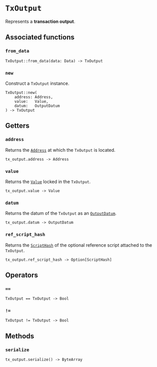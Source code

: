 # `TxOutput`

Represents a **transaction output**.

## Associated functions

### `from_data`

```helios
TxOutput::from_data(data: Data) -> TxOutput
```

### `new`

Construct a `TxOutput` instance.

```helios
TxOutput::new(
    address: Address,
    value:   Value,
    datum:   OutputDatum
) -> TxOutput
```

## Getters

### `address`

Returns the [`Address`](./address.md) at which the `TxOutput` is located.

```helios
tx_output.address -> Address
```

### `value`

Returns the [`Value`](./value.md) locked in the `TxOutput`.

```helios
tx_output.value -> Value
```

### `datum`

Returns the datum of the `TxOutput` as an [`OutputDatum`](./outputdatum.md).

```helios
tx_output.datum -> OutputDatum
```

### `ref_script_hash`

Returns the [`ScriptHash`](./scripthash.md) of the optional reference script attached to the `TxOutput`.

```helios
tx_output.ref_script_hash -> Option[ScriptHash]
```

## Operators

### `==`

```helios
TxOutput == TxOutput -> Bool
```

### `!=`

```helios
TxOutput != TxOutput -> Bool
```

## Methods

### `serialize`

```helios
tx_output.serialize() -> ByteArray
```
